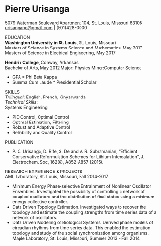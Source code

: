 # Pierre Urisanga  
5079 Waterman Boulevard Apartment 104, St. Louis, Missouri 63108  
urisangapc@gmail.com | (501)428-0000

EDUCATION  
**Washington University in St. Louis**, St. Louis, Missouri  
 Masters of Science in Systems Science and Mathematics, May 2017  
 Masters of Science in Electrical Engineering, May 2017  

**Hendrix College**, Conway, Arkansas  
Bachelor of Arts, May 2012      Major: Physics    Minor:Computer Science  
* GPA               * Phi Beta Kappa
* Summa Cum Laude   * Presidential Scholar

SKILLS  
_Trilingual_: English, French, Kinyarwanda  
_Technical Skills_:  
 Systems Engineering            
 * PID Control, Optimal Control
 * Optimal Estimation, Filtering
 * Robust and Adaptive Control
 * Reliability and Quality Control

PUBLICATION
* P. C. Urisanga, D. Rife, S. De and V. R. Subramanian, "Efficient Conservative Reformulation Schemes for Lithium Intercalation", J. Electrochem. Soc, 162(6), A852-A857 (2015). 

RESEARCH EXPERIENCE & PROJECTS  
AML Laboratory, St. Louis, Missouri, Fall 2014-2017  
* Minimum Energy Phase-selective Entrainment of Nonlinear Oscillator Ensembles. 
Investigated the possibility of controlling a network of coupled oscillators and the distribution of final states using a minimum energy collective controller. 
* Data Driven Topology Estimation. Investigated ways to recover the topology and estimate the coupling strengths from time series data of a network of oscillators.  
* Data Driven Modeling of Biological Systems. Derived phase models of circadian rhythms from time series data. This enabled the estimation topology and study of the social synchronization among organisms.  
Maple Laboratory, St. Louis, Missouri, Summer 2013 - Fall 2014  